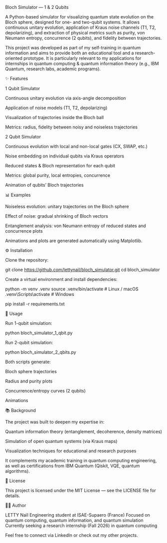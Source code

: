 Bloch Simulator — 1 & 2 Qubits

A Python-based simulator for visualizing quantum state evolution on the Bloch sphere, designed for one- and two-qubit systems.
It allows continuous unitary evolution, application of Kraus noise channels (T1, T2, depolarizing), and extraction of physical metrics such as purity, von Neumann entropy, concurrence (2 qubits), and fidelity between trajectories.

This project was developed as part of my self-training in quantum information and aims to provide both an educational tool and a research-oriented prototype.
It is particularly relevant to my applications for internships in quantum computing & quantum information theory (e.g., IBM Quantum, research labs, academic programs).

✨ Features

1 Qubit Simulator

Continuous unitary evolution via axis-angle decomposition

Application of noise models (T1, T2, depolarizing)

Visualization of trajectories inside the Bloch ball

Metrics: radius, fidelity between noisy and noiseless trajectories

2 Qubit Simulator

Continuous evolution with local and non-local gates (CX, SWAP, etc.)

Noise embedding on individual qubits via Kraus operators

Reduced states & Bloch representation for each qubit

Metrics: global purity, local entropies, concurrence

Animation of qubits’ Bloch trajectories

📊 Examples

Noiseless evolution: unitary trajectories on the Bloch sphere

Effect of noise: gradual shrinking of Bloch vectors

Entanglement analysis: von Neumann entropy of reduced states and concurrence plots

Animations and plots are generated automatically using Matplotlib.

⚙️ Installation

Clone the repository:

  git clone https://github.com/lettynail/bloch_simulator.git
  cd bloch_simulator


Create a virtual environment and install dependencies:

  python -m venv .venv
  source .venv/bin/activate   # Linux / macOS
  .venv\Scripts\activate      # Windows

  pip install -r requirements.txt

🚀 Usage

Run 1-qubit simulation:

python bloch_simulator_1_qbit.py


Run 2-qubit simulation:

python bloch_simulator_2_qbits.py


Both scripts generate:

Bloch sphere trajectories

Radius and purity plots

Concurrence/entropy curves (2 qubits)

Animations

📚 Background

The project was built to deepen my expertise in:

Quantum information theory (entanglement, decoherence, density matrices)

Simulation of open quantum systems (via Kraus maps)

Visualization techniques for educational and research purposes

It complements my academic training in quantum computing engineering, as well as certifications from IBM Quantum (Qiskit, VQE, quantum algorithms).

📄 License

This project is licensed under the MIT License — see the LICENSE file for details.

🙋‍♂️ Author

LETTY Naïl
Engineering student at ISAE-Supaero (France)
Focused on quantum computing, quantum information, and quantum simulation
Currently seeking a research internship (Fall 2026) in quantum computing

Feel free to connect via LinkedIn or check out my other projects.
